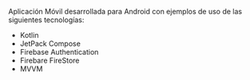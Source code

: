 Aplicación Móvil desarrollada para Android con ejemplos de uso de las siguientes tecnologías:
- Kotlin
- JetPack Compose
- Firebase Authentication
- Firebare FireStore
- MVVM
